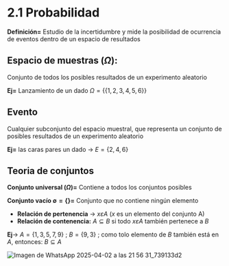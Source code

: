 # 2.1 Probabilidad

**Definición=**  Estudio de la incertidumbre y mide la posibilidad de ocurrencia de eventos dentro de un espacio de resultados

## Espacio de muestras ($\Omega$):

Conjunto de todos los posibles resultados de un experimento aleatorio

**Ej=** Lanzamiento de un dado $\Omega = \{\{1, 2, 3, 4, 5, 6\}\}$

## Evento 

Cualquier subconjunto del espacio muestral, que representa un conjunto de posibles resultados de un experimento aleatorio 

**Ej=** las caras pares un dado $\rightarrow$ $E = \left\{ 2, 4, 6\right\}$

## Teoria de conjuntos

**Conjunto universal ($\Omega$)=** Contiene a todos los conjuntos posibles

**Conjunto vacío $∅= \left\{\right\}$=** Conjunto que no contiene ningún elemento

- **Relación de pertenencia** $\rightarrow$ $x \varepsilon A$ ($x$ es un elemento del conjunto A)
- **Relación de contenencia:** $A ⊆ B$ si todo $x \varepsilon A$ también pertenece a $B$ 

**Ej**$\rightarrow$ $A=\left\{1,3,5,7,9\right\}$ ; $B=\left\{9,3\right\}$ ; como tolo elemento de $B$ también está en $A$, entonces: $B ⊆ A$

![Imagen de WhatsApp 2025-04-02 a las 21 56 31_739133d2](https://github.com/user-attachments/assets/046fa86a-6202-4084-86fd-d93adcd30f73)

